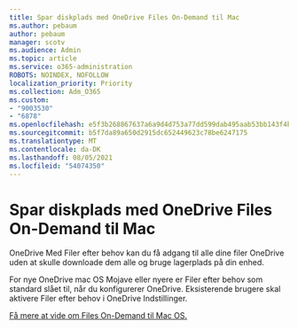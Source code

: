 ```yaml
---
title: Spar diskplads med OneDrive Files On-Demand til Mac
ms.author: pebaum
author: pebaum
manager: scotv
ms.audience: Admin
ms.topic: article
ms.service: o365-administration
ROBOTS: NOINDEX, NOFOLLOW
localization_priority: Priority
ms.collection: Adm_O365
ms.custom:
- "9003530"
- "6878"
ms.openlocfilehash: e5f3b268867637a6a9d4d753a77dd599dab495aab53bb143f4bb74b35487d7e3
ms.sourcegitcommit: b5f7da89a650d2915dc652449623c78be6247175
ms.translationtype: MT
ms.contentlocale: da-DK
ms.lasthandoff: 08/05/2021
ms.locfileid: "54074350"
---
```

# <a name="save-disk-space-with-onedrive-files-on-demand-for-mac"></a>Spar diskplads med OneDrive Files On-Demand til Mac

OneDrive Med Filer efter behov kan du få adgang til alle dine filer OneDrive uden at skulle downloade dem alle og bruge lagerplads på din enhed.  

For nye OneDrive mac OS Mojave eller nyere er Filer efter behov som standard slået til, når du konfigurerer OneDrive. Eksisterende brugere skal aktivere Filer efter behov i OneDrive Indstillinger.  

[Få mere at vide om Files On-Demand til Mac OS.](https://support.microsoft.com/office/529f6d53-e572-4922-a585-e7a318c135f0)
